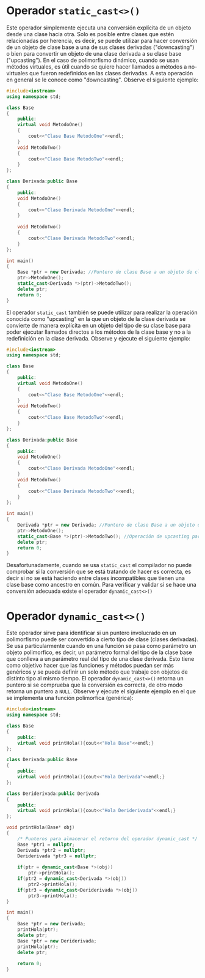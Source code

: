 # Operador `static_cast<>()`

Este operador simplemente ejecuta una conversión explícita de un objeto desde una clase hacia otra. Solo es posible entre clases que estén relacionadas por herencia, es decir, se puede utilizar para hacer conversión de un objeto de clase base a una de sus clases derivadas ("downcasting") o bien para convertir un objeto de una clase derivada a su clase base ("upcasting"). En el caso de polimorfismo dinámico, cuando se usan métodos virtuales, es útil cuando se quiere hacer llamados a métodos a no-virtuales que fueron redefinidos en las clases derivadas. A esta operación en general se le conoce como "downcasting". Observe el siguiente ejemplo:

```C++ runnable
#include<iostream>
using namespace std;

class Base
{
    public:
    virtual void MetodoOne()
    {
        cout<<"Clase Base MetodoOne"<<endl;
    }
    void MetodoTwo()
    {
        cout<<"Clase Base MetodoTwo"<<endl;
    }
};

class Derivada:public Base
{
    public:
    void MetodoOne()
    {
        cout<<"Clase Derivada MetodoOne"<<endl;
    }
	
	void MetodoTwo()
    {
        cout<<"Clase Derivada MetodoTwo"<<endl;
    }
};

int main()
{
    Base *ptr = new Derivada; //Puntero de clase Base a un objeto de clase Derivada
    ptr->MetodoOne();
    static_cast<Derivada *>(ptr)->MetodoTwo();
    delete ptr;
    return 0;
}
```

El operador `static_cast` también se puede utilizar para realizar la operación conocida como "upcasting" en la que un objeto de la clase derivada se convierte de manera explícita en un objeto del tipo de su clase base para poder ejecutar llamados directos a los métodos de la clase base y no a la redefinición en la clase derivada. Observe y ejecute el siguiente ejemplo:

```C++ runnable
#include<iostream>
using namespace std;

class Base
{
    public:
    virtual void MetodoOne()
    {
        cout<<"Clase Base MetodoOne"<<endl;
    }
    void MetodoTwo()
    {
        cout<<"Clase Base MetodoTwo"<<endl;
    }
};

class Derivada:public Base
{
    public:
    void MetodoOne()
    {
        cout<<"Clase Derivada MetodoOne"<<endl;
    }
    void MetodoTwo()
    {
        cout<<"Clase Derivada MetodoTwo"<<endl;
    }
};

int main()
{
    Derivada *ptr = new Derivada; //Puntero de clase Base a un objeto de clase Derivada
    ptr->MetodoOne();
    static_cast<Base *>(ptr)->MetodoTwo(); //Operación de upcasting para llamar al método de la clase base
    delete ptr;
    return 0;
}
```
Desafortunadamente, cuando se usa `static_cast` el compilador no puede comprobar si la conversión que se está tratando de hacer es correcta, es decir si no se está haciendo entre clases incompatibles que tienen una clase base como ancestro en común. Para verificar y validar si se hace una conversión adecuada existe el operador `dynamic_cast<>()`

# Operador `dynamic_cast<>()`

Este operador sirve para identificar si un puntero involucrado en un polimorfismo puede ser convertido a cierto tipo de clase (clases derivadas). Se usa particularmente cuando en una función se pasa como parámetro un objeto polimorfico, es decir, un parámetro formal del tipo de la clase base que conlleva a un parámetro real del tipo de una clase derivada. Esto tiene como objetivo hacer que las funciones y métodos puedan ser más genéricos y se pueda definir un solo método que trabaje con objetos de distinto tipo al mismo tiempo. El operador `dynamic_cast<>()` retorna un puntero si se comprueba que la conversión es correcta, de otro modo retorna un puntero a `NULL`. Observe y ejecute el siguiente ejemplo en el que se implementa una función polimorfica (genérica):

```C++ runnable
#include<iostream>
using namespace std;

class Base
{
    public:
    virtual void printHola(){cout<<"Hola Base"<<endl;}
};

class Derivada:public Base
{
    public:
    virtual void printHola(){cout<<"Hola Derivada"<<endl;}
};

class Deriderivada:public Derivada
{
    public:
    virtual void printHola(){cout<<"Hola Deriderivada"<<endl;}
};

void printHola(Base* obj)
{
    /* Punteros para almacenar el retorno del operador dynamic_cast */
    Base *ptr1 = nullptr;
    Derivada *ptr2 = nullptr;
    Deriderivada *ptr3 = nullptr;
    
    if(ptr = dynamic_cast<Base *>(obj))
        ptr->printHola();
    if(ptr2 = dynamic_cast<Derivada *>(obj))
        ptr2->printHola();
    if(ptr3 = dynamic_cast<Deriderivada *>(obj))
        ptr3->printHola();
}

int main()
{
    Base *ptr = new Derivada;
    printHola(ptr);
    delete ptr;
    Base *ptr = new Deriderivada;
    printHola(ptr);
    delete ptr;
    
    return 0;
}
```
























